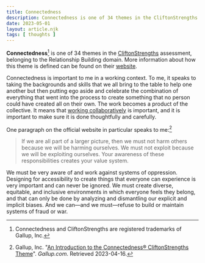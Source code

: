 ```yaml
---
title: Connectedness
description: Connectedness is one of 34 themes in the CliftonStrengths assessment, belonging to the Relationship Building domain.
date: 2023-05-01
layout: article.njk
tags: [ thoughts ]
---
```

**Connectedness**[^1] is one of 34 themes in the [CliftonStrengths](/cliftonstrengths) assessment, belonging to the Relationship Building domain. More information about how this theme is defined can be found on their [website](https://www.gallup.com/cliftonstrengths/en/252197/connectedness-theme.aspx).

Connectedness is important to me in a working context. To me, it speaks to taking the backgrounds and skills that we all bring to the table to help one another but then putting ego aside and celebrate the combination of everything that went into the process to create something that no person could have created all on their own. The work becomes a product of the collective. It means that [working collaboratively](/working-collaboratively) is important, and it is important to make sure it is done thoughtfully and carefully.

One paragraph on the official website in particular speaks to me:[^2]

> If we are all part of a larger picture, then we must not harm others because we will be harming ourselves. We must not exploit because we will be exploiting ourselves. Your awareness of these responsibilities creates your value system.

We must be very aware of and work against systems of oppression. Designing for accessibility to create things that everyone can experience is very important and can never be ignored. We must create diverse, equitable, and inclusive environments in which everyone feels they belong, and that can only be done by analyzing and dismantling our explicit and implicit biases. And we can—and we must—refuse to build or maintain systems of fraud or war.

[^1]: Connectedness and CliftonStrengths are registered trademarks of Gallup, Inc.
[^2]: Gallup, Inc. "[An Introduction to the Connectedness® CliftonStrengths Theme](https://www.gallup.com/cliftonstrengths/en/252197/connectedness-theme.aspx)". *Gallup.com*. Retrieved 2023-04-16.